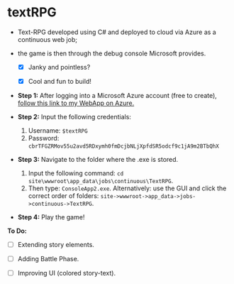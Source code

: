 # textRPG
- Text-RPG developed using C# and deployed to cloud via Azure as a continuous web job;
- the game is then through the debug console Microsoft provides. 

     - [x] Janky and pointless? 
     - [x] Cool and fun to build!


- **Step 1:**
After logging into a Microsoft Azure account (free to create), 
[follow this link to my WebApp on Azure.](<https://textrpg.scm.azurewebsites.net/DebugConsole> "textRPG-->Azure continuous WebJob.")




- **Step 2:**
Input the following credentials:
  1. Username: `$textRPG`
  2. Password: `cbrTFGZRMov55u2avd5RDxymh0fmDcjbNLjXpfdSR5odcf9c1jA9m2BTbQhX`
- **Step 3:**
Navigate to the folder where the .exe is stored.
  1. Input the following command: `cd site\wwwroot\app_data\jobs\continuous\TextRPG`.
  2. Then type: `ConsoleApp2.exe`.
Alternatively: use the GUI and click the correct order of folders: `site->wwwroot->app_data->jobs->continuous->TextRPG`.

- **Step 4:**
Play the game!



**To Do:**
- [ ] Extending story elements.
- [ ] Adding Battle Phase.
- [ ] Improving UI (colored story-text).





